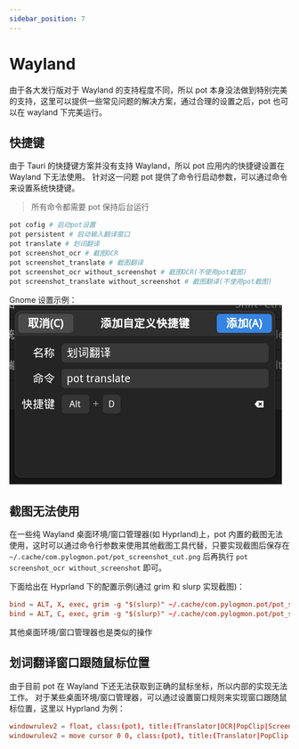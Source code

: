 ```yaml
---
sidebar_position: 7
---
```


# Wayland

由于各大发行版对于 Wayland 的支持程度不同，所以 pot 本身没法做到特别完美的支持，这里可以提供一些常见问题的解决方案，通过合理的设置之后，pot 也可以在 wayland 下完美运行。

## 快捷键

由于 Tauri 的快捷键方案并没有支持 Wayland，所以 pot 应用内的快捷键设置在 Wayland 下无法使用。
针对这一问题 pot 提供了命令行启动参数，可以通过命令来设置系统快捷键。

> 所有命令都需要 pot 保持后台运行

```bash
pot cofig # 启动pot设置
pot persistent # 启动输入翻译窗口
pot translate # 划词翻译
pot screenshot_ocr # 截图OCR
pot screenshot_translate # 截图翻译
pot screenshot_ocr without_screenshot # 截图OCR(不使用pot截图)
pot screenshot_translate without_screenshot # 截图翻译(不使用pot截图)
```

Gnome 设置示例：
![](./asset/shortcut.png)

## 截图无法使用

在一些纯 Wayland 桌面环境/窗口管理器(如 Hyprland)上，pot 内置的截图无法使用，这时可以通过命令行参数来使用其他截图工具代替，只要实现截图后保存在 `~/.cache/com.pylogmon.pot/pot_screenshot_cut.png` 后再执行 `pot screenshot_ocr without_screenshot` 即可。

下面给出在 Hyprland 下的配置示例(通过 grim 和 slurp 实现截图)：

```conf
bind = ALT, X, exec, grim -g "$(slurp)" ~/.cache/com.pylogmon.pot/pot_screenshot_cut.png && pot screenshot_ocr without_screenshot
bind = ALT, C, exec, grim -g "$(slurp)" ~/.cache/com.pylogmon.pot/pot_screenshot_cut.png && pot screenshot_translate without_screenshot
```

其他桌面环境/窗口管理器也是类似的操作

## 划词翻译窗口跟随鼠标位置

由于目前 pot 在 Wayland 下还无法获取到正确的鼠标坐标，所以内部的实现无法工作。
对于某些桌面环境/窗口管理器，可以通过设置窗口规则来实现窗口跟随鼠标位置，这里以 Hyprland 为例：

```conf
windowrulev2 = float, class:(pot), title:(Translator|OCR|PopClip|Screenshot Translate) # 翻译窗口浮动
windowrulev2 = move cursor 0 0, class:(pot), title:(Translator|PopClip|Screenshot Translate) # 翻译窗口跟随鼠标位置
```
